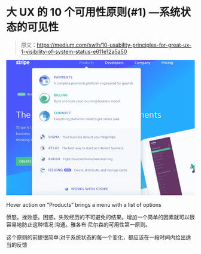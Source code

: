 # 大 UX 的 10 个可用性原则(#1) —系统状态的可见性

> 原文：<https://medium.com/swlh/10-usability-principles-for-great-ux-1-visibility-of-system-status-e611e12a5a50>

![](img/b6f2defb820b1b363d17ab9c07e4c9a3.png)

Hover action on “Products” brings a menu with a list of options

愤怒。挫败感。困惑。失败经历的不可避免的结果。增加一个简单的因素就可以很容易地防止这种情况:沟通。雅各布·尼尔森的可用性第一原则。

这个原则的前提很简单:对于系统状态的每一个变化，都应该在一段时间内给出适当的反馈